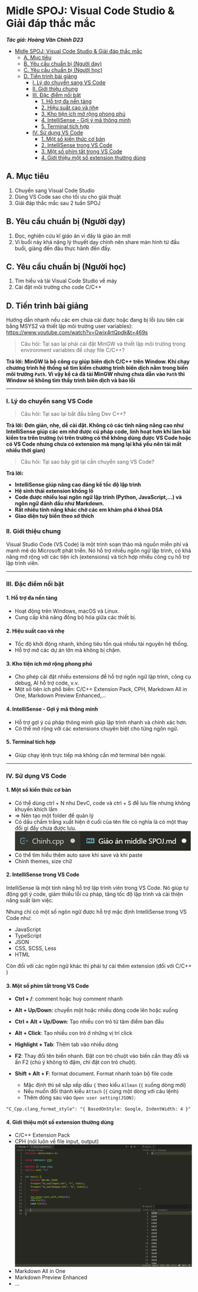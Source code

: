 # Midle SPOJ: Visual Code Studio & Giải đáp thắc mắc
***Tác giả: Hoàng Văn Chính D23***

- [Midle SPOJ: Visual Code Studio \& Giải đáp thắc mắc](#midle-spoj-visual-code-studio--giải-đáp-thắc-mắc)
  - [A. Mục tiêu](#a-mục-tiêu)
  - [B. Yêu cầu chuẩn bị (Người dạy)](#b-yêu-cầu-chuẩn-bị-người-dạy)
  - [C. Yêu cầu chuẩn bị (Người học)](#c-yêu-cầu-chuẩn-bị-người-học)
  - [D. Tiến trình bài giảng](#d-tiến-trình-bài-giảng)
    - [I. Lý do chuyển sang VS Code](#i-lý-do-chuyển-sang-vs-code)
    - [II. Giới thiệu chung](#ii-giới-thiệu-chung)
    - [III. Đặc điểm nổi bật](#iii-đặc-điểm-nổi-bật)
      - [1. Hỗ trợ đa nền tảng](#1-hỗ-trợ-đa-nền-tảng)
      - [2. Hiệu suất cao và nhẹ](#2-hiệu-suất-cao-và-nhẹ)
      - [3. Kho tiện ích mở rộng phong phú](#3-kho-tiện-ích-mở-rộng-phong-phú)
      - [4. IntelliSense - Gợi ý mã thông minh](#4-intellisense---gợi-ý-mã-thông-minh)
      - [5. Terminal tích hợp](#5-terminal-tích-hợp)
    - [IV. Sử dụng VS Code](#iv-sử-dụng-vs-code)
      - [1. Một số kiến thức cơ bản](#1-một-số-kiến-thức-cơ-bản)
      - [2. IntelliSense trong VS Code](#2-intellisense-trong-vs-code)
      - [3. Một số phím tắt trong VS Code](#3-một-số-phím-tắt-trong-vs-code)
      - [4. Giới thiệu một số extension thường dùng](#4-giới-thiệu-một-số-extension-thường-dùng)


## A. Mục tiêu
1. Chuyển sang Visual Code Studio
2. Dùng VS Code sao cho tối ưu cho giải thuật
3. Giải đáp thắc mắc sau 2 tuần SPOJ

## B. Yêu cầu chuẩn bị (Người dạy)
1. Đọc, nghiên cứu kĩ giáo án vì đây là giáo án mới
2. Vì buổi này khá nặng lý thuyết dạy chính nên share màn hình từ đầu buổi, giảng đến đâu thực hành đến đấy.


## C. Yêu cầu chuẩn bị (Người học)
1. Tìm hiểu và tải Visual Code Studio về máy
2. Cài đặt môi trường cho code C/C++

## D. Tiến trình bài giảng
Hướng dẫn nhanh nếu các em chưa cài được hoặc đang bị lỗi (ưu tiên cài bằng MSYS2 và thiết lập môi trường user variables): https://www.youtube.com/watch?v=Gwix4rtQpdk&t=469s
> Câu hỏi: Tại sao lại phải cài đặt MinGW và thiết lập môi trường trong environment variables để chạy file C/C++?

**Trả lời: MinGW là bộ công cụ giúp biên dịch C/C++ trên Window. Khi chạy chương trình hệ thống sẽ tìm kiếm chương trình biên dịch nằm trong biến môi trường `Path`. Vì vậy kể cả đã tải MinGW nhưng chưa dẫn vào `Path` thì Window sẽ không tìm thấy trình biên dịch và báo lỗi**

---

### I. Lý do chuyển sang VS Code
> Câu hỏi: Tại sao lại bắt đầu bằng Dev C++?

**Trả lời: Đơn giản, nhẹ, dễ cài đặt. Không có các tính năng nâng cao như IntelliSense giúp các em nhớ được cú pháp code, linh hoạt hơn khi làm bài kiểm tra trên trường (vì trên trường có thể không dùng được VS Code hoặc có VS Code nhưng chưa có extension mà mạng lại khá yếu nên tải mất nhiều thời gian)**

> Câu hỏi: Tại sao bây giờ lại cần chuyển sang VS Code?

**Trả lời:**
- **IntelliSense giúp nâng cao đáng kể tốc độ lập trình**
- **Hệ sinh thái extension khổng lồ**
- **Code được nhiều loại ngôn ngữ lập trình (Python, JavaScript,...) và ngôn ngữ đánh dấu như Markdown.**
- **Rất nhiều tính năng khác chờ các em khám phá ở khoá DSA**
- **Giao diện tuỳ biến theo sở thích**

### II. Giới thiệu chung
Visual Studio Code (VS Code) là một trình soạn thảo mã nguồn miễn phí và mạnh mẽ do Microsoft phát triển. Nó hỗ trợ nhiều ngôn ngữ lập trình, có khả năng mở rộng với các tiện ích (extensions) và tích hợp nhiều công cụ hỗ trợ lập trình viên.

---

### III. Đặc điểm nổi bật
#### 1. Hỗ trợ đa nền tảng
- Hoạt động trên Windows, macOS và Linux.
- Cung cấp khả năng đồng bộ hóa giữa các thiết bị.

#### 2. Hiệu suất cao và nhẹ
- Tốc độ khởi động nhanh, không tiêu tốn quá nhiều tài nguyên hệ thống.
- Hỗ trợ mở các dự án lớn mà không bị chậm.

#### 3. Kho tiện ích mở rộng phong phú
- Cho phép cài đặt nhiều extensions để hỗ trợ ngôn ngữ lập trình, công cụ debug, AI hỗ trợ code, v.v.
- Một số tiện ích phổ biến: C/C++ Extension Pack, CPH, Markdown All in One, Markdown Preview Enhanced,...

#### 4. IntelliSense - Gợi ý mã thông minh
- Hỗ trợ gợi ý cú pháp thông minh giúp lập trình nhanh và chính xác hơn.
- Có thể mở rộng với các extensions chuyên biệt cho từng ngôn ngữ.

#### 5. Terminal tích hợp
- Giúp chạy lệnh trực tiếp mà không cần mở terminal bên ngoài.

---

### IV. Sử dụng VS Code
#### 1. Một số kiến thức cơ bản
- Có thể dùng ctrl + N như DevC, code và ctrl + S để lưu file nhưng không khuyến khích lắm
- => Nên tạo một folder để quản lý
- Có dấu chấm trắng xuất hiện ở cuối của tên file có nghĩa là có một thay đổi gì đấy chưa được lưu.
![alt text](Image/Chưa_lưu_file.png)
- Có thể tìm hiểu thêm auto save khi save và khi paste
- Chỉnh themes, size chữ

#### 2. IntelliSense trong VS Code
IntelliSense là một tính năng hỗ trợ lập trình viên trong VS Code. Nó giúp tự động gợi ý code, giảm thiểu lỗi cú pháp, tăng tốc độ lập trình và cải thiện năng suất làm việc.

Nhưng chỉ có một số ngôn ngữ được hỗ trợ mặc định IntelliSense trong VS Code như:
- JavaScript
- TypeScript
- JSON
- CSS, SCSS, Less
- HTML

Còn đối với các ngôn ngữ khác thì phải tự cài thêm extension (đối với C/C++ )

#### 3. Một số phím tắt trong VS Code
- **Ctrl + /**: comment hoặc huỷ comment nhanh

- **Alt + Up/Down**: chuyển một hoặc nhiều dòng code lên hoặc xuống

- **Ctrl + Alt + Up/Down**: Tạo nhiều con trỏ từ tâm điểm ban đầu
- **Alt + Click**: Tạo nhiều con trỏ ở những vị trí click
- **Highlight + Tab**: Thêm tab vào nhiều dòng

- **F2**: Thay đổi tên biến nhanh. Đặt con trỏ chuột vào biến cần thay đổi và ấn F2 (chú ý không tô đậm, chỉ đặt con trỏ chuột).

- **Shift + Alt + F**: format document. Format nhanh toàn bộ file code
  - Mặc định thì sẽ sắp xếp dấu `{` theo kiểu `Allman` (`{` xuống dòng mới)
  - Nếu muốn đổi thành kiểu `Attach` (`{` cùng một dòng với câu lệnh)
  - Thêm dòng sau vào `Open user setting(JSON)`: 

```
"C_Cpp.clang_format_style": "{ BasedOnStyle: Google, IndentWidth: 4 }"
```

#### 4. Giới thiệu một số extension thường dùng
- C/C++ Extension Pack
- CPH (nói luôn về file input, output)
![alt text](Image/Input_Output.png)
- Markdown All in One
- Markdown Preview Enhanced
- ...
